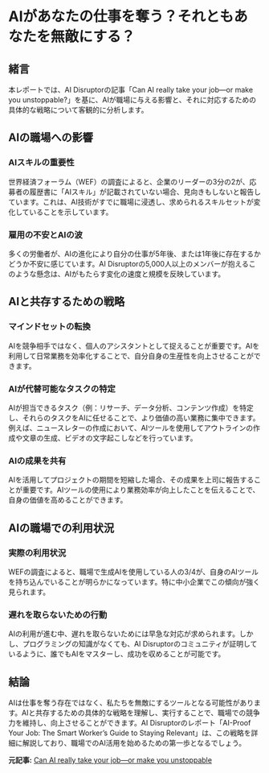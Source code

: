 # AIがあなたの仕事を奪う？それともあなたを無敵にする？

## 緒言

本レポートでは、AI Disruptorの記事「Can AI really take your job—or make you unstoppable?」を基に、AIが職場に与える影響と、それに対応するための具体的な戦略について客観的に分析します。

## AIの職場への影響

### AIスキルの重要性

世界経済フォーラム（WEF）の調査によると、企業のリーダーの3分の2が、応募者の履歴書に「AIスキル」が記載されていない場合、見向きもしないと報告しています。これは、AI技術がすでに職場に浸透し、求められるスキルセットが変化していることを示しています。

### 雇用の不安とAIの波

多くの労働者が、AIの進化により自分の仕事が5年後、または1年後に存在するかどうか不安に感じています。AI Disruptorの5,000人以上のメンバーが抱えるこのような懸念は、AIがもたらす変化の速度と規模を反映しています。

## AIと共存するための戦略

### マインドセットの転換

AIを競争相手ではなく、個人のアシスタントとして捉えることが重要です。AIを利用して日常業務を効率化することで、自分自身の生産性を向上させることができます。

### AIが代替可能なタスクの特定

AIが担当できるタスク（例：リサーチ、データ分析、コンテンツ作成）を特定し、それらのタスクをAIに任せることで、より価値の高い業務に集中できます。例えば、ニュースレターの作成において、AIツールを使用してアウトラインの作成や文章の生成、ビデオの文字起こしなどを行っています。

### AIの成果を共有

AIを活用してプロジェクトの期間を短縮した場合、その成果を上司に報告することが重要です。AIツールの使用により業務効率が向上したことを伝えることで、自身の価値を高めることができます。

## AIの職場での利用状況

### 実際の利用状況

WEFの調査によると、職場で生成AIを使用している人の3/4が、自身のAIツールを持ち込んでいることが明らかになっています。特に中小企業でこの傾向が強く見られます。

### 遅れを取らないための行動

AIの利用が進む中、遅れを取らないためには早急な対応が求められます。しかし、プログラミングの知識がなくても、AI Disruptorのコミュニティが証明しているように、誰でもAIをマスターし、成功を収めることが可能です。

## 結論

AIは仕事を奪う存在ではなく、私たちを無敵にするツールとなる可能性があります。AIと共存するための具体的な戦略を理解し、実行することで、職場での競争力を維持し、向上させることができます。AI Disruptorのレポート「AI-Proof Your Job: The Smart Worker’s Guide to Staying Relevant」は、この戦略を詳細に解説しており、職場でのAI活用を始めるための第一歩となるでしょう。

**元記事:** [Can AI really take your job—or make you unstoppable](https://substack.com/home/post/p-157768922?utm_campaign=post&utm_medium=web)